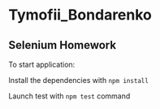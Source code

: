 # Tymofii_Bondarenko

## Selenium Homework

To start application:

Install the dependencies with `npm install`

Launch test with `npm test` command
